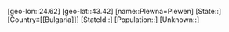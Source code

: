 ﻿---
location: [43.42,24.62]
mapzoom: [7,12] 
mapmarker: city 
type: City
tags:
- geo/City


SpocWebEntityId: 33408
isDeleted: false
confidential: public

---
[geo-lon::24.62]
[geo-lat::43.42]
[name::Plewna=Plewen]
[State::]
[Country::[[Bulgaria]]]
[StateId::]
[Population::]
[Unknown::]

